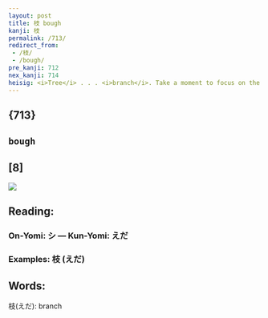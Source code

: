 ```yaml
---
layout: post
title: 枝 bough
kanji: 枝
permalink: /713/
redirect_from:
 - /枝/
 - /bough/
pre_kanji: 712
nex_kanji: 714
heisig: <i>Tree</i> . . . <i>branch</i>. Take a moment to focus on the differences between a <b>bough</b>, a <i>branch</i>, and a <i>twig</i> (Frame 319).
---
```


## {713}

## `bough`

## [8]

<div class="stroke"><img src="E69E9D.png" /></div>

## Reading:

### On-Yomi: シ &mdash; Kun-Yomi: えだ

### Examples: 枝 (えだ)

## Words:

枝(えだ): branch
